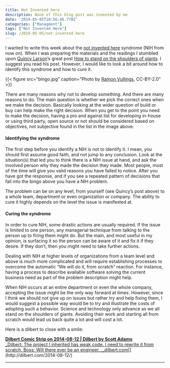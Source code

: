 ```yaml
---
title: Not Invented here
description: None of this blog post was invented by me
date: '2019-05-05T10:56:46.770Z'
categories: ["Managment"]
tags: ["Not Invented Here"]
slug: /2019-05-05/not-invented-here
---
```


I wanted to write this week about the [not invented here](https://en.wikipedia.org/wiki/Not_invented_here) syndrome (NIH from now on). When I was preparing the materials and the readings I stumbled upon [Quincy Larson](https://medium.com/u/17756313f41a)’s great post [How to stand on the shoulders of giants](https://medium.freecodecamp.org/how-to-stand-on-shoulders-16e8cfbc127bhttps://medium.freecodecamp.org/how-to-stand-on-shoulders-16e8cfbc127b). I suggest you read his post. However, I would like to look a bit around how to identify this syndrome and how to cure it.

{{< figure src="bingo.jpg" caption="Photo by [Ramon Vullings](https://www.flickr.com/photos/83445692@N03/16600377389), CC-BY-2.0" >}}

There are many reasons why not to develop something. And there are many reasons to do. The main question is whether we pick the correct ones when we make the decision. Basically looking at the wider question of build or buy can help make the right decision. When you get to the point you need to make the decision, having a pro and against list for developing in-house or using third party, open source or not should be considered based on objectives, not subjective found in the list in the image above.

#### Identifying the syndrome

The first step before you identify a NIH is not to identify it. I mean, you should first assume good faith, and not jump to any conclusion. Look at the situation(s) that led you to think there is a NIH issue at hand, and ask the involved person why they made the decision they made. Most people, most of the time will give you valid reasons you have failed to notice. After you have got the response, and if you see a repeated pattern of decisions that fall into the bingo above you have a NIH problem.

The problem can be on any level, from yourself (see Quincy’s post above) to a whole team, department or even organization or company. The ability to cure it highly depends on the level the issue is manifested at.

#### Curing the syndrome

In order to cure NIH, some drastic actions are usually required. If the issue is limited to one person, any managerial technique from talking to the person up to firing them might do. But the main, and most useful in my opinion, is surfacing it so the person can be aware of it and fix it if they desire. If they don’t, then you might need to take further actions.

Dealing with NIH at higher levels of organizations from a team level and above is much more complicated and will require establishing processes to overcome the automatic “We will do it, from scratch” reaction. For instance, having a process to describe available software solving the current business need as part of the problem description might help.

When NIH occurs at an entire department or even the whole company, accepting the issue might be the only way forward at times. However, since I think we should not give up on issues but rather try and help fixing them, I would suggest a possible way would be to try and illustrate the costs of adopting such a behavior. Science and technology only advance as we all stand on the shoulders of giants. Avoiding their work and starting all from scratch would lead us back quite a lot and will cost a lot.

Here is a dilbert to close with a smile:

[**Dilbert Comic Strip on 2014-08-12 | Dilbert by Scott Adams**  
_Dilbert: The project I inherited has weak code. I need to rewrite it from scratch. Boss: Will there ever be an engineer…_dilbert.com](http://dilbert.com/2014-08-12/ "http://dilbert.com/2014-08-12/")[](http://dilbert.com/2014-08-12/)

---

